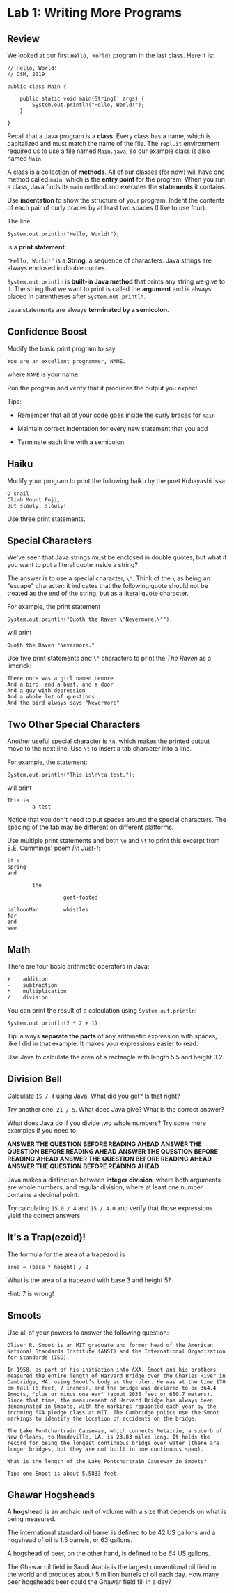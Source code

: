 # Lab 1: Writing More Programs

## Review

We looked at our first `Hello, World!` program in the last class. Here it is:

```
// Hello, World!
// DSM, 2019

public class Main {

    public static void main(String[] args) {
        System.out.println("Hello, World!");
    }
    
}
```

Recall that a Java program is a **class**. Every class has a name, which is capitalized and must match the name of the file. The `repl.it` environment required us to use a file named `Main.java`, so our example class is also named `Main`.

A class is a collection of **methods**. All of our classes (for now) will have one method called `main`, which is the **entry point** 
for the program. When you run a class, Java finds its `main` method and executes the **statements** it contains.

Use **indentation** to show the structure of your program. Indent the contents of each pair of curly braces by at least two spaces (I like to use four).

The line

```
System.out.println("Hello, World!");
```

is a **print statement**.

`"Hello, World!"` is a **String**: a sequence of characters. Java strings are always enclosed in double quotes.

`System.out.println` is **built-in Java method** that prints any string we give to it. The string that we want to print is called the **argument** and is always placed in parentheses after `System.out.println`.

Java statements are always **terminated by a semicolon**.

## Confidence Boost

Modify the basic print program to say

```
You are an excellent programmer, NAME.
```

where `NAME` is your name.

Run the program and verify that it produces the output you expect.

Tips:

- Remember that all of your code goes inside the curly braces for `main`

- Maintain correct indentation for every new statement that you add

- Terminate each line with a semicolon


## Haiku

Modify your program to print the following haiku by the poet Kobayashi Issa:

```
O snail
Climb Mount Fuji,
But slowly, slowly!
```

Use three print statements.

## Special Characters

We've seen that Java strings must be enclosed in double quotes, but what if you want to put a literal quote inside a string?

The answer is to use a special character, `\"`. Think of the `\` as being an "escape" character: it indicates that the following quote
should not be treated as the end of the string, but as a literal quote character.

For example, the print statement

```
System.out.println("Quoth the Raven \"Nevermore.\"");
```

will print

```
Quoth the Raven "Nevermore."
```

Use five print statements and `\"` characters to print the *The Raven* as a limerick:

```
There once was a girl named Lenore
And a bird, and a bust, and a door
And a guy with depression
And a whole lot of questions
And the bird always says "Nevermore"
```

## Two Other Special Characters

Another useful special character is `\n`, which makes the printed output move to the next line. Use `\t` to insert a tab character into a line.


For example, the statement:

```
System.out.println("This is\n\ta test.");
```

will print

```
This is
        a test
```

Notice that you don't need to put spaces around the special characters. The spacing of the tab may be different on different platforms.

Use multiple print statements and both `\n` and `\t` to print this excerpt from E.E. Cummings' poem *[in Just-]*:

```
it's 
spring 
and 

        the 

                  goat-footed 

balloonMan        whistles 
far 
and 
wee
```

## Math

There are four basic arithmetic operators in Java:

```
+    addition
-    subtraction
*    multiplication
/    division
```

You can print the result of a calculation using `System.out.println`:

```
System.out.println(2 * 2 + 1)
```

Tip: always **separate the parts** of any arithmetic expression with spaces, like I did in that example. It makes your expressions
easier to read.

Use Java to calculate the area of a rectangle with length 5.5 and height 3.2.

## Division Bell

Calculate `15 / 4` using Java. What did you get? Is that right?

Try another one: `21 / 5`. What does Java give? What is the correct answer?

What does Java do if you divide two whole numbers? Try some more examples if you need to.

**ANSWER THE QUESTION BEFORE READING AHEAD**
**ANSWER THE QUESTION BEFORE READING AHEAD**
**ANSWER THE QUESTION BEFORE READING AHEAD**
**ANSWER THE QUESTION BEFORE READING AHEAD**
**ANSWER THE QUESTION BEFORE READING AHEAD**

Java makes a distinction between **integer division**, where both arguments are whole numbers, and regular division, where at least one
number contains a decimal point.

Try calculating `15.0 / 4` and `15 / 4.0` and verify that those expressions yield the correct answers.

## It's a Trap(ezoid)!

The formula for the area of a trapezoid is

```
area = (base * height) / 2
```

What is the area of a trapezoid with base 3 and height 5?

Hint: 7 is wrong!

## Smoots

Use all of your powers to answer the following question:

```
Oliver R. Smoot is an MIT graduate and former head of the American National Standards Institute (ANSI) and the International Organization for Standards (ISO).

In 1958, as part of his initiation into ΛXA, Smoot and his brothers measured the entire length of Harvard Bridge over the Charles River in Cambridge, MA, using Smoot’s body as the ruler. He was at the time 170 cm tall (5 feet, 7 inches), and the bridge was declared to be 364.4 Smoots, "plus or minus one ear" (about 2035 feet or 650.7 meters). Since that time, the measurement of Harvard Bridge has always been denominated in Smoots, with the markings repainted each year by the incoming ΛXA pledge class at MIT. The Cambridge police use the Smoot markings to identify the location of accidents on the bridge.

The Lake Pontchartrain Causeway, which connects Metairie, a suburb of New Orleans, to Mandeville, LA, is 23.83 miles long. It holds the
record for being the longest continuous bridge over water (there are longer bridges, but they are not built in one continuous span).

What is the length of the Lake Pontchartrain Causeway in Smoots?

Tip: one Smoot is about 5.5833 feet.
```

## Ghawar Hogsheads

A **hogshead** is an archaic unit of volume with a size that depends on what is being measured.

The international standard oil barrel is defined to be 42 US gallons and a hogshead of oil is 1.5 barrels, or 63 gallons.

A hogshead of beer, on the other hand, is defined to be *64* US gallons.

The Ghawar oil field in Saudi Arabia is the largest conventional oil field in the world and produces about 5 million barrels of oil 
each day. How many beer hogsheads beer could the Ghawar field fill in a day?
